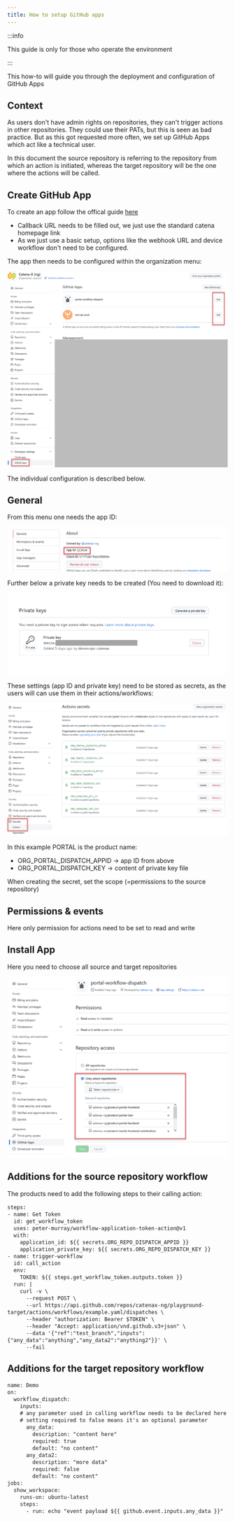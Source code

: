 ```yaml
---
title: How to setup GitHub apps
---
```


:::info

This guide is only for those who operate the environment

:::

This how-to will guide you through the deployment and configuration of GitHub Apps

## Context

As users don't have admin rights on repositories, they can't trigger actions in other repositories. They could use their PATs, but this is seen as bad practice. But as this got requested more often, we set up GitHub Apps which act like a technical user.

In this document the source repository is referring to the repository from which an action is initiated, whereas the target repository will be the one where the actions will be called.

## Create GitHub App

To create an app follow the offical guide [here](https://docs.github.com/en/developers/apps/building-github-apps/creating-a-github-app)

- Callback URL needs to be filled out, we just use the standard catena homepage link
- As we just use a basic setup, options like the webhook URL and device workflow don't need to be configured.

The app then needs to be configured within the organization menu:

![Administration](assets/app1.png)

The individual configuration is described below.

## General

From this menu one needs the app ID:

![Administration](assets/app2.png)

Further below a private key needs to be created (You need to download it):

![Administration](assets/app3.png)

These settings (app ID and private key) need to be stored as secrets, as the users will can use them in their actions/workflows:

![Administration](assets/app4.png)

In this example PORTAL is the product name:

- ORG_PORTAL_DISPATCH_APPID -> app ID from above
- ORG_PORTAL_DISPATCH_KEY -> content of private key file

When creating the secret, set the scope (=permissions to the source repository)

## Permissions & events

Here only permission for actions need to be set to read and write

## Install App

Here you need to choose all source and target repositories

![Administration](assets/app5.png)

## Additions for the source repository workflow

The products need to add the following steps to their calling action:

```
steps:
- name: Get Token
  id: get_workflow_token
  uses: peter-murray/workflow-application-token-action@v1
  with:
    application_id: ${{ secrets.ORG_REPO_DISPATCH_APPID }}
    application_private_key: ${{ secrets.ORG_REPO_DISPATCH_KEY }}      
- name: trigger-workflow
  id: call_action
  env:
    TOKEN: ${{ steps.get_workflow_token.outputs.token }}
  run: |
    curl -v \
      --request POST \
      --url https://api.github.com/repos/catenax-ng/playground-target/actions/workflows/example.yaml/dispatches \
      --header "authorization: Bearer $TOKEN" \
      --header "Accept: application/vnd.github.v3+json" \
      --data '{"ref":"test_branch","inputs":{"any_data":"anything","any_data2":"anything2"}}' \
      --fail
```

## Additions for the target repository workflow

```
name: Demo
on: 
  workflow_dispatch:
    inputs:
    # any parameter used in calling workflow needs to be declared here
    # setting required to false means it's an optional parameter
      any_data:
        description: "content here"
        required: true
        default: "no content"
      any_data2:
        description: "more data"
        required: false
        default: "no content"
jobs:
  show_workspace:
    runs-on: ubuntu-latest
    steps:
      - run: echo "event payload ${{ github.event.inputs.any_data }}"
```
